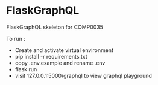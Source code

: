 # FlaskGraphQL

FlaskGraphQL skeleton for COMP0035

To run :

- Create and activate virtual environment
- pip install -r requirements.txt
- copy .env.example and rename .env
- flask run
- visit 127.0.0.1:5000/graphql to view graphql playground
